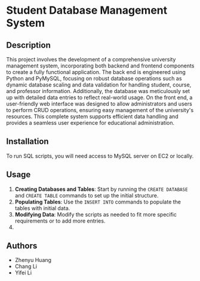 # Student Database Management System

## Description
This project involves the development of a comprehensive university management system, incorporating both backend and frontend components to create a fully functional application. The back end is engineered using Python and PyMySQL, focusing on robust database operations such as dynamic database scaling and data validation for handling student, course, and professor information. Additionally, the database was meticulously set up with detailed data entries to reflect real-world usage. On the front end, a user-friendly web interface was designed to allow administrators and users to perform CRUD operations, ensuring easy management of the university's resources. This complete system supports efficient data handling and provides a seamless user experience for educational administration.

## Installation
To run SQL scripts, you will need access to MySQL server on EC2 or locally.

## Usage
1. **Creating Databases and Tables**: Start by running the `CREATE DATABASE` and `CREATE TABLE` commands to set up the initial structure.
2. **Populating Tables**: Use the `INSERT INTO` commands to populate the tables with initial data.
3. **Modifying Data**: Modify the scripts as needed to fit more specific requirements or to add more entries.
4. 


## Authors
- Zhenyu Huang
- Chang Li
- Yifei Li
